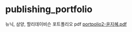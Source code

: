 # publishing_portfolio
뉴닉, 삼양, 할리데이비슨 포트폴리오 pdf
[portpolio2-윤지혜.pdf](https://github.com/user-attachments/files/20899762/portpolio2-.pdf)
